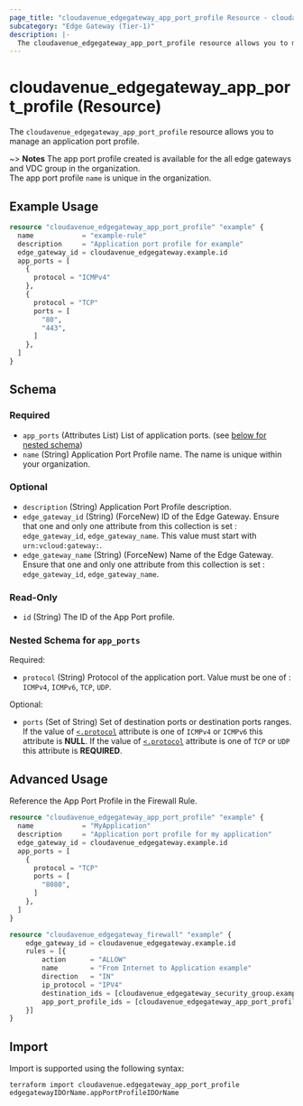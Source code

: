 ```yaml
---
page_title: "cloudavenue_edgegateway_app_port_profile Resource - cloudavenue"
subcategory: "Edge Gateway (Tier-1)"
description: |-
  The cloudavenue_edgegateway_app_port_profile resource allows you to manage an application port profile.
---
```


# cloudavenue_edgegateway_app_port_profile (Resource)

The `cloudavenue_edgegateway_app_port_profile` resource allows you to manage an application port profile.

~> **Notes** The app port profile created is available for the all edge gateways and VDC group in the organization. <br>The app port profile `name` is unique in the organization.

## Example Usage

```terraform
resource "cloudavenue_edgegateway_app_port_profile" "example" {
  name            = "example-rule"
  description     = "Application port profile for example"
  edge_gateway_id = cloudavenue_edgegateway.example.id
  app_ports = [
    {
      protocol = "ICMPv4"
    },
    {
      protocol = "TCP"
      ports = [
        "80",
        "443",
      ]
    },
  ]
}
```

<!-- schema generated by tfplugindocs -->
## Schema

### Required

- `app_ports` (Attributes List) List of application ports. (see [below for nested schema](#nestedatt--app_ports))
- `name` (String) Application Port Profile name. The name is unique within your organization.

### Optional

- `description` (String) Application Port Profile description.
- `edge_gateway_id` (String) (ForceNew) ID of the Edge Gateway. Ensure that one and only one attribute from this collection is set : `edge_gateway_id`, `edge_gateway_name`. This value must start with `urn:vcloud:gateway:`.
- `edge_gateway_name` (String) (ForceNew) Name of the Edge Gateway. Ensure that one and only one attribute from this collection is set : `edge_gateway_id`, `edge_gateway_name`.

### Read-Only

- `id` (String) The ID of the App Port profile.

<a id="nestedatt--app_ports"></a>
### Nested Schema for `app_ports`

Required:

- `protocol` (String) Protocol of the application port. Value must be one of : `ICMPv4`, `ICMPv6`, `TCP`, `UDP`.

Optional:

- `ports` (Set of String) Set of destination ports or destination ports ranges. If the value of [`<.protocol`](#<.protocol) attribute is one of `ICMPv4` or `ICMPv6` this attribute is **NULL**. If the value of [`<.protocol`](#<.protocol) attribute is one of `TCP` or `UDP` this attribute is **REQUIRED**.

## Advanced Usage

Reference the App Port Profile in the Firewall Rule.

```terraform
resource "cloudavenue_edgegateway_app_port_profile" "example" {
  name            = "MyApplication"
  description     = "Application port profile for my application"
  edge_gateway_id = cloudavenue_edgegateway.example.id
  app_ports = [
    {
      protocol = "TCP"
      ports = [
        "8080",
      ]
    },
  ]
}

resource "cloudavenue_edgegateway_firewall" "example" {
	edge_gateway_id = cloudavenue_edgegateway.example.id
	rules = [{
		action      = "ALLOW"
		name        = "From Internet to Application example"
		direction   = "IN"
		ip_protocol = "IPV4"
		destination_ids = [cloudavenue_edgegateway_security_group.example.id]
		app_port_profile_ids = [cloudavenue_edgegateway_app_port_profile.example.id]
	}]
}
```

## Import

Import is supported using the following syntax:
```shell
terraform import cloudavenue.edgegateway_app_port_profile edgegatewayIDOrName.appPortProfileIDOrName
```
